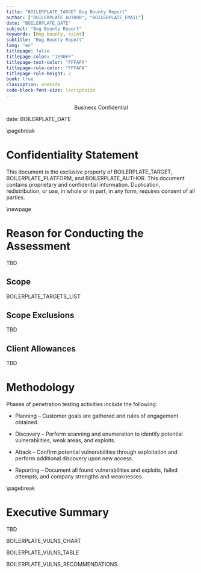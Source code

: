 ```yaml
---
title: "BOILERPLATE_TARGET Bug Bounty Report"
author: ["BOILERPLATE_AUTHOR", "BOILERPLATE_EMAIL"]
date: "BOILERPLATE_DATE"
subject: "Bug Bounty Report"
keywords: [bug bounty, osint]
subtitle: "Bug Bounty Report"
lang: "en"
titlepage: false
titlepage-color: "1E90FF"
titlepage-text-color: "FFFAFA"
titlepage-rule-color: "FFFAFA"
titlepage-rule-height: 2
book: true
classoption: oneside
code-block-font-size: \scriptsize
---
```



<p style="text-align: center;">Business Confidential</p>


date: BOILERPLATE_DATE

\pagebreak

# Confidentiality Statement

This document is the exclusive property of BOILERPLATE_TARGET, BOILERPLATE_PLATFORM, and BOILERPLATE_AUTHOR. This document contains proprietary and confidential information. Duplication, redistribution, or use, in whole or in part, in any form, requires consent of all parties.

\newpage

# Reason for Conducting the Assessment

TBD

## Scope

BOILERPLATE_TARGETS_LIST

## Scope Exclusions

TBD

## Client Allowances

TBD

# Methodology

Phases of penetration testing activities include the following:

-   Planning – Customer goals are gathered and rules of engagement obtained.
    
-   Discovery – Perform scanning and enumeration to identify potential vulnerabilities, weak areas, and exploits.
    
-   Attack – Confirm potential vulnerabilities through exploitation and perform additional discovery upon new access.
    
-   Reporting – Document all found vulnerabilities and exploits, failed attempts, and company strengths and weaknesses.

\pagebreak

# Executive Summary

TBD


BOILERPLATE_VULNS_CHART

BOILERPLATE_VULNS_TABLE

BOILERPLATE_VULNS_RECOMMENDATIONS


